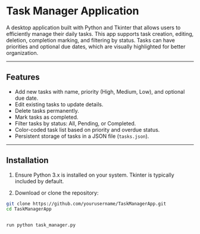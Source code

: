 # Task Manager Application

A desktop application built with Python and Tkinter that allows users to efficiently manage their daily tasks. This app supports task creation, editing, deletion, completion marking, and filtering by status. Tasks can have priorities and optional due dates, which are visually highlighted for better organization.

---

## Features

- Add new tasks with name, priority (High, Medium, Low), and optional due date.
- Edit existing tasks to update details.
- Delete tasks permanently.
- Mark tasks as completed.
- Filter tasks by status: All, Pending, or Completed.
- Color-coded task list based on priority and overdue status.
- Persistent storage of tasks in a JSON file (`tasks.json`).

---

## Installation

1. Ensure Python 3.x is installed on your system. Tkinter is typically included by default.

2. Download or clone the repository:

```bash
git clone https://github.com/yourusername/TaskManagerApp.git
cd TaskManagerApp


run python task_manager.py
